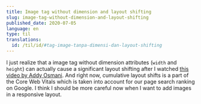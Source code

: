 ```yaml
---
title: Image tag without dimension and layout shifting
slug: image-tag-without-dimension-and-layout-shifting
published_date: 2020-07-05
language: en
type: til
translations:
  id: /til/id/#tag-image-tanpa-dimensi-dan-layout-shifting
---
```


I just realize that a image tag without dimension attributes (`width` and `height`) can actually cause a significant layout shifting after I watched [this video by Addy Osmani](https://www.youtube.com/watch?list=PLNYkxOF6rcIDC0-BiwSL52yQ0n9rNozaF&v=AQqFZ5t8uNc&feature=emb_logo). And right now, cumulative layout shifts is a part of the Core Web Vitals which is taken into account for our page search ranking on Google. I think I should be more careful now when I want to add images in a responsive layout.
